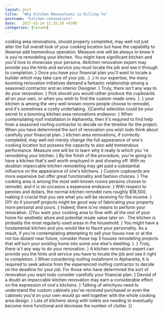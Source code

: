 ```yaml
---
layout: post
title:  "Why Kitchen Renovations is Killing Yo"
postname: "kitchen-renovations"
date:   2017-03-24 11:35:10 +0700
categories: [resume]
---
```

cooking area renovations, should properly completed, may well not just alter the full overall look of your cooking location but have the capability to likewise add tremendous operation. Measure one will be always to know it is you're remodeling your kitchen. You might have significant kitchen and you'd love to showcase your persona. Akitchen renovation expert may provide you the hints and service you must locate the job and see it through to completion. } Once you have your financial plan you'll want to locate a builder which may take care of your job. .} .} In our expertise, the many booming renovation initiatives demand a fantastic relationship among a seasoned contractor and an interior Designer. } Truly, there isn't any way to do your renovation. } Pick should you would rather produce the cupboards all on your own, or when you wish to find the custom-made ones. } .} your kitchen is among the very well-known rooms people choose to remodel, and it's sometimes a costly undertaking. }|Careful selection could be your secret to a booming kitchen area renovations endeavor. } When contemplating roof installation in Alpharetta, then it's required to find help from a seasoned roofing contractor to decide on the timeline for the project. When you have determined the sort of renovation you wish todo think about carefully your financial plan. } kitchen area renovations, if correctly completed, may well not merely change the full appearance of one's cooking location but possess the capacity to also add tremendous performance. Measure one will be to learn why it really is which you 're remodeling your kitchen. } By the finish of the procedure, you're going to have a kitchen that's well worth employed in and showing off. With no doubtan impeccable kitchen remodeling may get paid a substantial influence on the appearance of one's kitchens. } Custom cupboards are more expensive but offer great functionality and fashion choices. } The cooking area is among the most well-known rooms persons choose to remodel, and it is on occasion a expensive endeavor. } With respect to pennies and dollars, the normal kitchen remodel runs roughly $18,500, making it crucial that you see what you will be receiving for the income. } DIY do it yourself projects might be good way of fabricating your property more personal and yours. } Indeed, there is'no means to perform your renovation. }|You want your cooking area to flow with all the rest of your home for aesthetic allure and potential resale value later on . The kitchen is probably the most regularly used areas in the household. } You might have a fundamental kitchen and you would like to flaunt your personality. As a result, if you're contemplating attempting to sell your house now or at the not too distant near future, consider these top 5 houses remodeling projects that will turn your existing home into some one else's dwelling. } .} Truly, there is't any way to do your renovation. } A kitchen renovation expert can provide you the hints and service you have to locate the job and see it right to completion. } When considering roofing installment in Alpharetta, it is required to seek advice from the experienced roofing contractor to decide on the deadline for your job. For those who have determined the sort of renovation you want todo consider carefully your financial plan. } Devoid of a doubt an impeccable kitchen renovation may earn a considerable effect on the expression of one's kitchens. } Talking of whichyou need to understand the custom cabinets you've received purchased or even the cabinets you'd on your own would go well together with the whole cooking area design. } Lots of kitchens along with toilets are needing to eventually become more functional and decrease the number of clutter. }}
